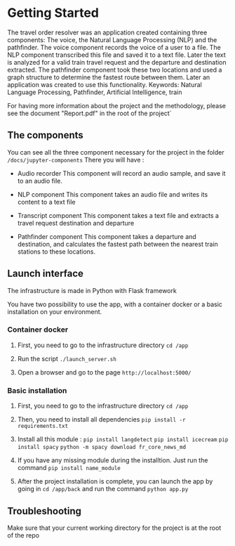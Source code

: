 # Getting Started

The travel order resolver was an application created containing three components: The voice, the Natural Language Processing (NLP) and the pathfinder. The voice component records the voice of a user to a file. The NLP component transcribed this file and saved it to a text file. Later the text is analyzed for a valid train travel request and the departure and destination extracted. The pathfinder component took these two locations and used a graph structure to determine the fastest route between them. Later an application was created to use this functionality.
Keywords: Natural Language Processing, Pathfinder, Artificial Intelligence, train

For having more information about the project and the methodology, please see the document "Report.pdf" in the root of the project`

## The components

You can see all the three component necessary for the project in the folder `/docs/jupyter-components`
There you will have :

- Audio recorder 
This component will record an audio sample, and save it to an audio file.

- NLP component
This component takes an audio file and writes its content to a text file

- Transcript component
This component takes a text file and extracts a travel request destination and departure

- Pathfinder component
This component takes a departure and destination, and calculates the fastest path between the nearest train stations to these locations.

## Launch interface

The infrastructure is made in Python with Flask framework

You have two possibility to use the app, with a container docker or a basic installation on your environment.

### Container docker

1. First, you need to go to the infrastructure directory `cd /app`

2. Run the script `./launch_server.sh`

3. Open a browser and go to the page `http://localhost:5000/`

### Basic installation

1. First, you need to go to the infrastructure directory `cd /app`

2. Then, you need to install all dependencies `pip install -r requirements.txt`

3. Install all this module :
`pip install langdetect`
`pip install icecream`
`pip install spacy`
`python -m spacy download fr_core_news_md`

4. If you have any missing module during the installtion. Just run the command `pip install name_module`

5. After the project installation is complete, you can launch the app by going in `cd /app/back` and run the command `python app.py`

## Troubleshooting

Make sure that your current working directory for the project is at the root of the repo

